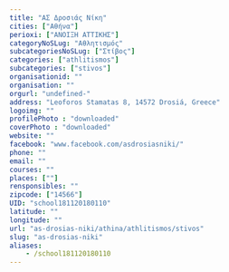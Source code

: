 ```yaml
---
title: "ΑΣ Δροσιάς Νίκη"
cities: ["Αθήνα"]
perioxi: ["ΑΝΟΙΞΗ ΑΤΤΙΚΗΣ"]
categoryNoSLug: "Αθλητισμός"
subcategoriesNoSLug: ["Στίβος"]
categories: ["athlitismos"]
subcategories: ["stivos"]
organisationid: ""
organisation: ""
orgurl: "undefined-"
address: "Leoforos Stamatas 8, 14572 Drosiá, Greece"
logoimg: ""
profilePhoto : "downloaded"
coverPhoto : "downloaded"
website: ""
facebook: "www.facebook.com/asdrosiasniki/"
phone: ""
email: ""
courses: ""
places: [""]
rensponsibles: ""
zipcode: ["14566"]
UID: "school181120180110"
latitude: ""
longitude: ""
url: "as-drosias-niki/athina/athlitismos/stivos"
slug: "as-drosias-niki"
aliases:
    - /school181120180110
---
```





